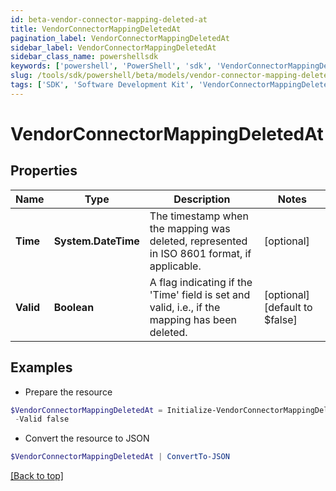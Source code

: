 ```yaml
---
id: beta-vendor-connector-mapping-deleted-at
title: VendorConnectorMappingDeletedAt
pagination_label: VendorConnectorMappingDeletedAt
sidebar_label: VendorConnectorMappingDeletedAt
sidebar_class_name: powershellsdk
keywords: ['powershell', 'PowerShell', 'sdk', 'VendorConnectorMappingDeletedAt', 'BetaVendorConnectorMappingDeletedAt'] 
slug: /tools/sdk/powershell/beta/models/vendor-connector-mapping-deleted-at
tags: ['SDK', 'Software Development Kit', 'VendorConnectorMappingDeletedAt', 'BetaVendorConnectorMappingDeletedAt']
---
```



# VendorConnectorMappingDeletedAt

## Properties

Name | Type | Description | Notes
------------ | ------------- | ------------- | -------------
**Time** | **System.DateTime** | The timestamp when the mapping was deleted, represented in ISO 8601 format, if applicable. | [optional] 
**Valid** | **Boolean** | A flag indicating if the 'Time' field is set and valid, i.e., if the mapping has been deleted. | [optional] [default to $false]

## Examples

- Prepare the resource
```powershell
$VendorConnectorMappingDeletedAt = Initialize-VendorConnectorMappingDeletedAt  -Time 0001-01-01T00:00Z `
 -Valid false
```

- Convert the resource to JSON
```powershell
$VendorConnectorMappingDeletedAt | ConvertTo-JSON
```


[[Back to top]](#) 

